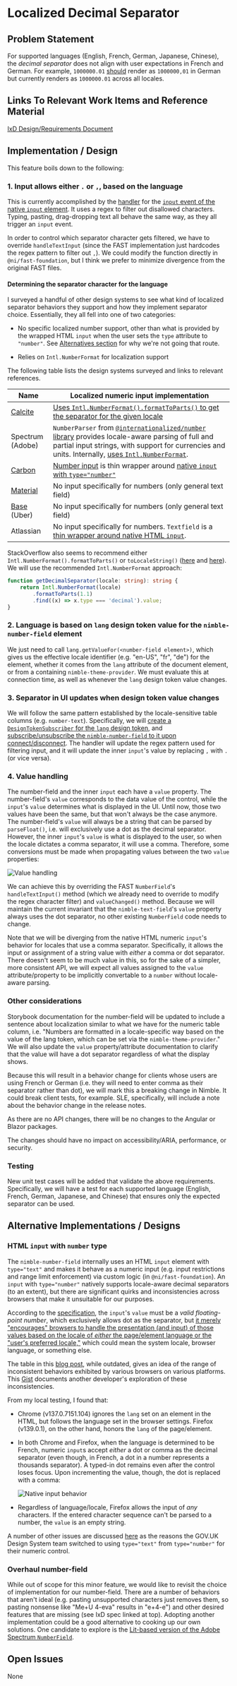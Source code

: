 # Localized Decimal Separator

## Problem Statement

For supported languages (English, French, German, Japanese, Chinese), the
_decimal separator_ does not align with user expectations in French and German. For
example, `1000000.01`
[should](https://randombits.dev/articles/number-localization/locale-list) render
as `1000000,01` in German but currently renders as `1000000.01` across all
locales.

## Links To Relevant Work Items and Reference Material

[IxD Design/Requirements Document](IxD.md)

## Implementation / Design

This feature boils down to the following:

### 1. Input allows either `.` or `,`, based on the language

This is currently accomplished by the [handler](https://github.com/ni/fast/blob/53628f75d9ca8057483b1872223f72e7c74baa8a/packages/web-components/fast-foundation/src/number-field/number-field.ts#L342) for the [`input` event of the native `input` element](https://github.com/ni/nimble/blob/f662ebca86d7ece6972b3129f0bc091d9e3ccbe1/packages/nimble-components/src/number-field/template.ts#L38). It uses a regex to filter out disallowed characters. Typing, pasting, drag-dropping text all behave the same way, as they all trigger an `input` event.

In order to control which separator character gets filtered, we have to override `handleTextInput` (since the FAST implementation just hardcodes the regex pattern to filter out `,`). We could modify the function directly in `@ni/fast-foundation`, but I think we prefer to minimize divergence from the original FAST files.

#### Determining the separator character for the language

I surveyed a handful of other design systems to see what kind of localized separator behaviors they support and how they implement separator choice. Essentially, they all fell into one of two categories:

- No specific localized number support, other than what is provided by the wrapped HTML `input` when the user sets the `type` attribute to `"number"`. See [Alternatives section](#html-input-with-number-type) for why we're not going that route.

- Relies on `Intl.NumberFormat` for localization support

The following table lists the design systems surveyed and links to relevant references.

| Name                                                     | Localized numeric input implementation                                                                                                                                                                                                                                                                                                                                                                                                                              |
| -------------------------------------------------------- | ------------------------------------------------------------------------------------------------------------------------------------------------------------------------------------------------------------------------------------------------------------------------------------------------------------------------------------------------------------------------------------------------------------------------------------------------------------------- |
| [Calcite](https://github.com/Esri/calcite-design-system) | [Uses `Intl.NumberFormat().formatToParts()` to get the separator for the given locale](https://github.com/Esri/calcite-design-system/blob/46bb953e0482dccf53e96a04cb2bc2e55976ea98/packages/calcite-components/src/utils/locale.ts#L276)                                                                                                                                                                                                                            |
| Spectrum (Adobe)                                         | `NumberParser` from [`@internationalized/number` library](https://github.com/adobe/react-spectrum/tree/main/packages/%40internationalized/number#numberparser) provides locale-aware parsing of full and partial input strings, with support for currencies and units. Internally, [uses `Intl.NumberFormat`](https://github.com/adobe/react-spectrum/blob/2c29e2d1d5d25fc548cfcc7da91d8793f1696441/packages/%40internationalized/number/src/NumberParser.ts#L124). |
| [Carbon](https://carbondesignsystem.com/)                | [Number input](https://carbondesignsystem.com/components/number-input/usage/) is thin wrapper around [native `input` with `type="number"`](https://github.com/carbon-design-system/carbon/blob/0f19e6a9b75d36931da476b6ccf33380fe5fc525/packages/web-components/src/components/number-input/number-input.ts#L295)                                                                                                                                                   |
| [Material](https://m3.material.io/components)            | No input specifically for numbers (only general text field)                                                                                                                                                                                                                                                                                                                                                                                                         |
| [Base](https://baseweb.design/components/input/) (Uber)  | No input specifically for numbers (only general text field)                                                                                                                                                                                                                                                                                                                                                                                                         |
| Atlassian                                                | No input specifically for numbers. `Textfield` is a [thin wrapper around native HTML `input`](https://bitbucket.org/atlassian/atlassian-frontend-mirror/src/26f65cec1c4261aa99e319a5dd4adb17e99747cc/design-system/textfield/src/text-field.tsx#lines-460).                                                                                                                                                                                                         |

StackOverflow also seems to recommend either `Intl.NumberFormat().formatToParts()` or `toLocaleString()` ([here](https://stackoverflow.com/questions/1074660/with-a-browser-how-do-i-know-which-decimal-separator-the-operating-system-uses) and [here](https://stackoverflow.com/questions/33159354/how-do-i-find-the-decimal-separator-for-current-locale-in-javascript)). We will use the recommended `Intl.NumberFormat` approach:

```ts
function getDecimalSeparator(locale: string): string {
    return Intl.NumberFormat(locale)
        .formatToParts(1.1)
        .find((x) => x.type === 'decimal').value;
}
```

### 2. Language is based on `lang` design token value for the `nimble-number-field` element

We just need to call `lang.getValueFor(<number-field element>)`, which gives us the effective locale identifier (e.g. "en-US", "fr", "de") for the element, whether it comes from the `lang` attribute of the document element, or from a containing `nimble-theme-provider`. We must evaluate this at connection time, as well as whenever the `lang` design token value changes.

### 3. Separator in UI updates when design token value changes

We will follow the same pattern established by the locale-sensitive table columns (e.g. `number-text`). Specifically, we will [create a `DesignTokenSubscriber` for the `lang` design token](https://github.com/ni/nimble/blob/f662ebca86d7ece6972b3129f0bc091d9e3ccbe1/packages/nimble-components/src/table-column/number-text/index.ts#L73), and [subscribe/unsubscribe the `nimble-number-field` to it upon connect/disconnect](https://github.com/ni/nimble/blob/f662ebca86d7ece6972b3129f0bc091d9e3ccbe1/packages/nimble-components/src/table-column/number-text/index.ts#L87). The handler will update the regex pattern used for filtering input, and it will update the inner `input`'s value by replacing `,` with `.` (or vice versa).

### 4. Value handling

The number-field and the inner `input` each have a `value` property. The number-field's `value` corresponds to the data value of the control, while the `input`'s `value` determines what is displayed in the UI. Until now, those two values have been the same, but that won't always be the case anymore. The number-field's `value` will always be a string that can be parsed by `parseFloat()`, i.e. will exclusively use a dot as the decimal separator. However, the inner `input`'s `value` is what is displayed to the user, so when the locale dictates a comma separator, it will use a comma. Therefore, some conversions must be made when propagating values between the two `value` properties:

![Value handling](value_shuffle.png)

We can achieve this by overriding the FAST `NumberField`'s `handleTextInput()` method (which we already need to override to modify the regex character filter) and `valueChanged()` method. Because we will maintain the current invariant that the `nimble-text-field`'s `value` property always uses the dot separator, no other existing `NumberField` code needs to change.

Note that we will be diverging from the native HTML numeric `input`'s behavior for locales that use a comma separator. Specifically, it allows the input or assignment of a string value with _either_ a comma or dot separator. There doesn't seem to be much value in this, so for the sake of a simpler, more consistent API, we will expect all values assigned to the `value` attribute/property to be implicitly convertable to a `number` without locale-aware parsing.

### Other considerations

Storybook documentation for the number-field will be updated to include a sentence about localization similar to what we have for the numeric table column, i.e. "Numbers are formatted in a locale-specific way based on the value of the lang token, which can be set via the `nimble-theme-provider`." We will also update the `value` property/attribute documentation to clarify that the value will have a dot separator regardless of what the display shows.

Because this will result in a behavior change for clients whose users are using French or German (i.e. they will need to enter comma as their separator rather than dot), we will mark this a breaking change in Nimble. It could break client tests, for example. SLE, specifically, will include a note about the behavior change in the release notes.

As there are no API changes, there will be no changes to the Angular or Blazor packages.

The changes should have no impact on accessibility/ARIA, performance, or security.

### Testing

New unit test cases will be added that validate the above requirements. Specifically, we will have a test for each supported language (English, French, German, Japanese, and Chinese) that ensures only the expected separator can be used.

## Alternative Implementations / Designs

### HTML `input` with `number` type

The `nimble-number-field` internally uses an HTML `input` element with `type="text"` and makes it behave as a numeric input (e.g. input restrictions and range limit enforcement) via custom logic (in `@ni/fast-foundation`). An `input` with `type="number"` natively supports locale-aware decimal separators (to an extent), but there are significant quirks and inconsistencies across browsers that make it unsuitable for our purposes.

According to the [specification](<https://html.spec.whatwg.org/multipage/input.html#number-state-(type=number)>), the `input`'s `value` must be a _valid floating-point number_, which exclusively allows dot as the separator, but [it merely "encourages" browsers to handle the presentation (and input) of those values based on the locale of _either_ the page/element language or the "user's preferred locale,"](https://html.spec.whatwg.org/multipage/input.html#input-impl-notes) which could mean the system locale, browser language, or something else.

The table in this [blog post](https://www.ctrl.blog/entry/html5-input-number-localization.html), while outdated, gives an idea of the range of inconsistent behaviors exhibited by various browsers on various platforms. This [Gist](https://gist.github.com/georgiee/3dad946733779d0b30c58f7d24270319) documents another developer's exploration of these inconsistencies.

From my local testing, I found that:

- Chrome (v137.0.7151.104) ignores the `lang` set on an element in the HTML, but follows the language set in the browser settings. Firefox (v139.0.1), on the other hand, honors the `lang` of the page/element.

- In both Chrome and Firefox, when the language is determined to be French, numeric `input`s accept _either_ a dot or comma as the decimal separator (even though, in French, a dot in a number represents a thousands separator). A typed-in dot remains even after the control loses focus. Upon incrementing the value, though, the dot is replaced with a comma:

    ![Native input behavior](native_number_input.png)

- Regardless of language/locale, Firefox allows the input of _any_ characters. If the entered character sequence can't be parsed to a number, the `value` is an empty string.

A number of other issues are discussed [here](https://technology.blog.gov.uk/2020/02/24/why-the-gov-uk-design-system-team-changed-the-input-type-for-numbers/) as the reasons the GOV.UK Design System team switched to using `type="text"` from `type="number"` for their numeric control.

### Overhaul number-field

While out of scope for this minor feature, we would like to revisit the choice of implementation for our number-field. There are a number of behaviors that aren't ideal (e.g. pasting unsupported characters just removes them, so pasting nonsense like "Me+U 4-eva" results in "e+4-e") and other desired features that are missing (see IxD spec linked at top). Adopting another implementation could be a good alternative to cooking up our own solutions. One candidate to explore is the [Lit-based version of the Adobe Spectrum `NumberField`](https://github.com/adobe/spectrum-web-components/blob/5f9b64a79c4312f038889cb2991453aa2105b5c9/packages/number-field/src/NumberField.ts#L102).

## Open Issues

None
